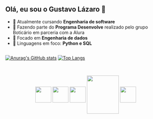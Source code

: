 ## Olá, eu sou o Gustavo Lázaro 👋

- 🌱 Atualmente cursando **Engenharia de software**
- 🔭 Fazendo parte do **Programa Desenvolve** realizado pelo grupo Boticário em parceria com a Alura
- 🤔 Focado em **Engenharia de dados**
- 💬 Linguagens em foco: **Python e SQL**

##

[![Anurag's GitHub stats](https://github-readme-stats.vercel.app/api?username=GustavoLazaro&theme=github_dark&show_icons=true)](https://github.com/anuraghazra/github-readme-stats)
[![Top Langs](https://github-readme-stats.vercel.app/api/top-langs/?username=GustavoLazaro&layout=compact&theme=github_dark )](https://github.com/anuraghazra/github-readme-stats)

##

<div align="center" stile="display: inline_block"><br>
  <img align="center" height="50" width="50" src="https://cdn.jsdelivr.net/gh/devicons/devicon/icons/cplusplus/cplusplus-original.svg" />
  <img align="center" height="50" width="50" src="https://cdn.jsdelivr.net/gh/devicons/devicon/icons/python/python-original.svg" />
  <img align="center" height="50" width="50" src="https://cdn.jsdelivr.net/gh/devicons/devicon/icons/postgresql/postgresql-original.svg" />
  <img align="center" height="120" width="100" src="https://cdn.jsdelivr.net/gh/devicons/devicon/icons/git/git-original-wordmark.svg" />
  <img align="center" height="50" width="50" src="https://cdn.jsdelivr.net/gh/devicons/devicon/icons/jupyter/jupyter-original-wordmark.svg" />
</div>
